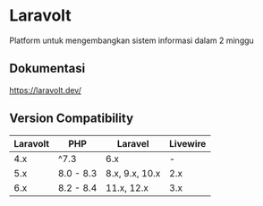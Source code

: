 # Laravolt
Platform untuk mengembangkan sistem informasi dalam 2 minggu

## Dokumentasi
https://laravolt.dev/

## Version Compatibility 
| Laravolt | PHP       | Laravel        | Livewire |
|----------|-----------|----------------|----------|
| 4.x      | ^7.3      | 6.x            | -        |
| 5.x      | 8.0 - 8.3 | 8.x, 9.x, 10.x | 2.x      |
| 6.x      | 8.2 - 8.4 | 11.x, 12.x     | 3.x      |
